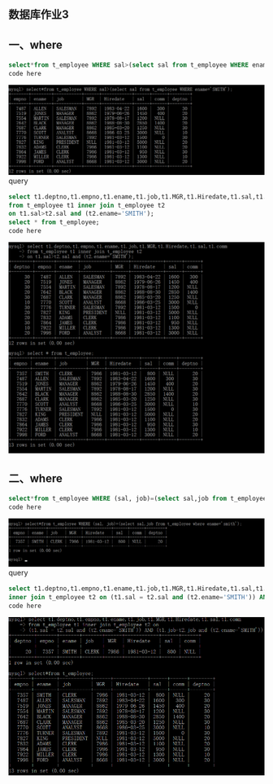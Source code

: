 ## 数据库作业3
## 一、where
```sql
select*from t_employee WHERE sal>(select sal from t_employee WHERE ename='SMITH');
code here
```
![](https://github.com/shiyuexin123/homework/blob/master/3.1.png)
query
```sql
select t1.deptno,t1.empno,t1.ename,t1.job,t1.MGR,t1.Hiredate,t1.sal,t1.comm
from t_employee t1 inner join t_employee t2
on t1.sal>t2.sal and (t2.ename='SMITH');
select * from t_employee;
code here
```
![](https://github.com/shiyuexin123/homework/blob/master/3.2.png)
## 二、where
```sql
select*from t_employee WHERE (sal, job)=(select sal,job from t_employee where ename='smith');
code here
```
![](https://github.com/shiyuexin123/homework/blob/master/3.3.png)
query
```sql
select t1.deptno,t1.empno,t1.ename,t1.job,t1.MGR,t1.Hiredate,t1.sal,t1.comm from t_employee t1 
inner join t_employee t2 on (t1.sal = t2.sal and (t2.ename='SMITH')) AND (t1.job=t2.job and (t2.ename='SMITH'));
code here
```
![](https://github.com/shiyuexin123/homework/blob/master/3.4.png)
